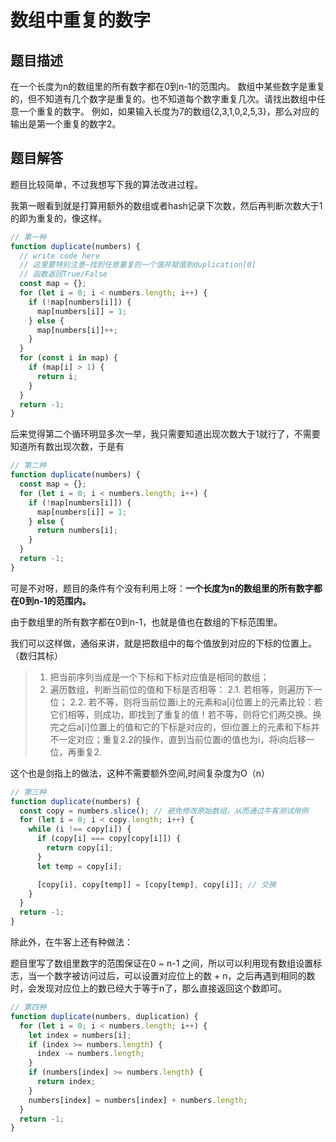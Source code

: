 # 数组中重复的数字

## 题目描述

在一个长度为n的数组里的所有数字都在0到n-1的范围内。 数组中某些数字是重复的，但不知道有几个数字是重复的。也不知道每个数字重复几次。请找出数组中任意一个重复的数字。 例如，如果输入长度为7的数组{2,3,1,0,2,5,3}，那么对应的输出是第一个重复的数字2。

## 题目解答
题目比较简单，不过我想写下我的算法改进过程。

我第一眼看到就是打算用额外的数组或者hash记录下次数，然后再判断次数大于1的即为重复的，像这样。

```javascript 
// 第一种
function duplicate(numbers) {
  // write code here
  // 这里要特别注意~找到任意重复的一个值并赋值到duplication[0]
  // 函数返回True/False
  const map = {};
  for (let i = 0; i < numbers.length; i++) {
    if (!map[numbers[i]]) {
      map[numbers[i]] = 1;
    } else {
      map[numbers[i]]++;
    }
  }
  for (const i in map) {
    if (map[i] > 1) {
      return i;
    }
  }
  return -1;
}
```

后来觉得第二个循环明显多次一举，我只需要知道出现次数大于1就行了，不需要知道所有数出现次数，于是有

```javascript 
// 第二种
function duplicate(numbers) {
  const map = {};
  for (let i = 0; i < numbers.length; i++) {
    if (!map[numbers[i]]) {
      map[numbers[i]] = 1;
    } else {
      return numbers[i];
    }
  }
  return -1;
}

```

可是不对呀，题目的条件有个没有利用上呀：__一个长度为n的数组里的所有数字都在0到n-1的范围内。__

由于数组里的所有数字都在0到n-1，也就是值也在数组的下标范围里。

我们可以这样做，通俗来讲，就是把数组中的每个值放到对应的下标的位置上。（数归其标）

>1. 把当前序列当成是一个下标和下标对应值是相同的数组；
>2. 遍历数组，判断当前位的值和下标是否相等： 2.1. 若相等，则遍历下一位； 2.2. 若不等，则将当前位置i上的元素和a[i]位置上的元素比较：若它们相等，则成功，即找到了重复的值！若不等，则将它们两交换。换完之后a[i]位置上的值和它的下标是对应的，但i位置上的元素和下标并不一定对应；重复2.2的操作，直到当前位置i的值也为i，将i向后移一位，再重复2.

这个也是剑指上的做法，这种不需要额外空间,时间复杂度为O（n）

```javascript
// 第三种
function duplicate(numbers) {
  const copy = numbers.slice(); // 避免修改原始数组，从而通过牛客测试用例
  for (let i = 0; i < copy.length; i++) {
    while (i !== copy[i]) {
      if (copy[i] === copy[copy[i]]) {
        return copy[i];
      }
      let temp = copy[i];

      [copy[i], copy[temp]] = [copy[temp], copy[i]]; // 交换
    }
  }
  return -1;
}
```

除此外，在牛客上还有种做法：

题目里写了数组里数字的范围保证在0 ~ n-1 之间，所以可以利用现有数组设置标志，当一个数字被访问过后，可以设置对应位上的数 + n，之后再遇到相同的数时，会发现对应位上的数已经大于等于n了，那么直接返回这个数即可。

```javascript
// 第四种
function duplicate(numbers, duplication) {
  for (let i = 0; i < numbers.length; i++) {
    let index = numbers[i];
    if (index >= numbers.length) {
      index -= numbers.length;
    }
    if (numbers[index] >= numbers.length) {
      return index;
    }
    numbers[index] = numbers[index] + numbers.length;
  }
  return -1;
}
```